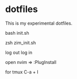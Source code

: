 # dotfiles
This is my experimental dotfiles.

bash init.sh

zsh zim_init.sh

log out log in

open nvim => :PlugInstall

for tmux C-a + I

